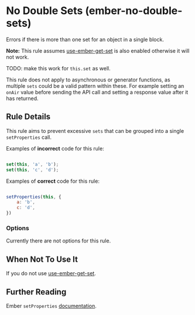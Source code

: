 # No Double Sets (ember-no-double-sets)

Errors if there is more than one set for an object in a single block.

**Note:** This rule assumes [use-ember-get-set](https://github.com/ember-cli/eslint-plugin-ember/blob/master/docs/rules/use-ember-get-and-set.md) is also enabled otherwise it will not work. 

TODO: make this work for `this.set` as well.

This rule does not apply to asynchronous or generator functions, as multiple `sets` could be a valid pattern within these. For example setting an `onAir` value before sending the API call and setting a response value after it has returned.

## Rule Details

This rule aims to prevent excessive `sets` that can be grouped into a single `setProperties` call. 

Examples of **incorrect** code for this rule:

```js

set(this, 'a', 'b');
set(this, 'c', 'd');

```

Examples of **correct** code for this rule:

```js

setProperties(this, {
    a: 'b',
    c: 'd',
})

```

### Options

Currently there are not options for this rule.

## When Not To Use It

If you do not use [use-ember-get-set](https://github.com/ember-cli/eslint-plugin-ember/blob/master/docs/rules/use-ember-get-and-set.md).

## Further Reading

Ember `setProperties` [documentation](https://emberjs.com/api/ember/release/functions/@ember%2Fobject/setProperties).
